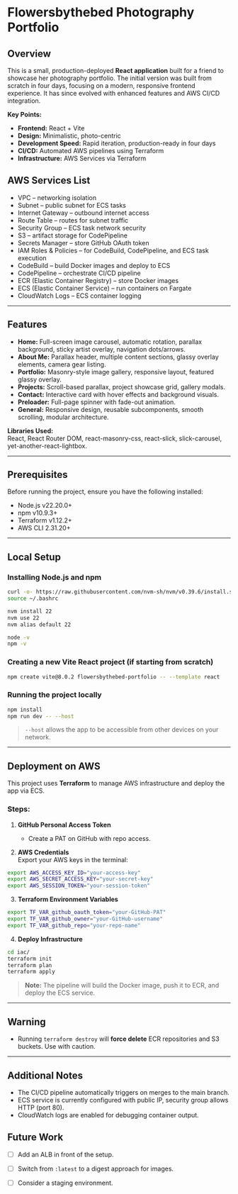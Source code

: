 # Flowersbythebed Photography Portfolio

## Overview
This is a small, production-deployed **React application** built for a friend to showcase her photography portfolio. The initial version was built from scratch in four days, focusing on a modern, responsive frontend experience. It has since evolved with enhanced features and AWS CI/CD integration.

**Key Points:**
- **Frontend:** React + Vite  
- **Design:** Minimalistic, photo-centric  
- **Development Speed:** Rapid iteration, production-ready in four days  
- **CI/CD:** Automated AWS pipelines using Terraform  
- **Infrastructure:** AWS Services via Terraform


## AWS Services List

 - VPC – networking isolation
 - Subnet – public subnet for ECS tasks
 - Internet Gateway – outbound internet access
 - Route Table – routes for subnet traffic
 - Security Group – ECS task network security
 - S3 – artifact storage for CodePipeline
 - Secrets Manager – store GitHub OAuth token
 - IAM Roles & Policies – for CodeBuild, CodePipeline, and ECS task execution
 - CodeBuild – build Docker images and deploy to ECS
 - CodePipeline – orchestrate CI/CD pipeline
 - ECR (Elastic Container Registry) – store Docker images
 - ECS (Elastic Container Service) – run containers on Fargate
 - CloudWatch Logs – ECS container logging

---

## Features
- **Home:** Full-screen image carousel, automatic rotation, parallax background, sticky artist overlay, navigation dots/arrows.  
- **About Me:** Parallax header, multiple content sections, glassy overlay elements, camera gear listing.  
- **Portfolio:** Masonry-style image gallery, responsive layout, featured glassy overlay.  
- **Projects:** Scroll-based parallax, project showcase grid, gallery modals.  
- **Contact:** Interactive card with hover effects and background visuals.  
- **Preloader:** Full-page spinner with fade-out animation.  
- **General:** Responsive design, reusable subcomponents, smooth scrolling, modular architecture.  

**Libraries Used:**  
React, React Router DOM, react-masonry-css, react-slick, slick-carousel, yet-another-react-lightbox.

---

## Prerequisites
Before running the project, ensure you have the following installed:  
- Node.js v22.20.0+  
- npm v10.9.3+  
- Terraform v1.12.2+  
- AWS CLI 2.31.20+

---

## Local Setup

### Installing Node.js and npm
```bash
curl -o- https://raw.githubusercontent.com/nvm-sh/nvm/v0.39.6/install.sh | bash
source ~/.bashrc

nvm install 22
nvm use 22
nvm alias default 22

node -v
npm -v
```

### Creating a new Vite React project (if starting from scratch)
```bash
npm create vite@8.0.2 flowersbythebed-portfolio -- --template react
```

### Running the project locally
```bash
npm install
npm run dev -- --host
```
> `--host` allows the app to be accessible from other devices on your network.

---

## Deployment on AWS
This project uses **Terraform** to manage AWS infrastructure and deploy the app via ECS.

### Steps:
1. **GitHub Personal Access Token**  
   - Create a PAT on GitHub with repo access.  

2. **AWS Credentials**  
   Export your AWS keys in the terminal:
```bash
export AWS_ACCESS_KEY_ID="your-access-key"
export AWS_SECRET_ACCESS_KEY="your-secret-key"
export AWS_SESSION_TOKEN="your-session-token"
```

3. **Terraform Environment Variables**  
```bash
export TF_VAR_github_oauth_token="your-GitHub-PAT"
export TF_VAR_github_owner="your-GitHub-username"
export TF_VAR_github_repo="your-repo-name"
```

4. **Deploy Infrastructure**
```bash
cd iac/
terraform init
terraform plan
terraform apply
```

> **Note:** The pipeline will build the Docker image, push it to ECR, and deploy the ECS service.

---

## Warning
- Running `terraform destroy` will **force delete** ECR repositories and S3 buckets. Use with caution.  

---

## Additional Notes
- The CI/CD pipeline automatically triggers on merges to the main branch.  
- ECS service is currently configured with public IP, security group allows HTTP (port 80).  
- CloudWatch logs are enabled for debugging container output.


## Future Work

 - [ ] Add an ALB in front of the setup.
 - [ ] Switch from `:latest` to a digest approach for images.
 - [ ] Consider a staging environment.


